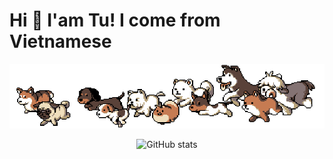 # __Hi 👋 I'am Tu! I come from Vietnamese__

![puppies running](https://github.com/luongvantuit/luongvantuit/blob/master/puppies.gif?raw=true)

<p align="center">
  <img src="https://github-readme-stats.vercel.app/api?username=luongvantuit&count_private=true&show_icons=true&theme=algolia" alt="GitHub stats" />
</p>
